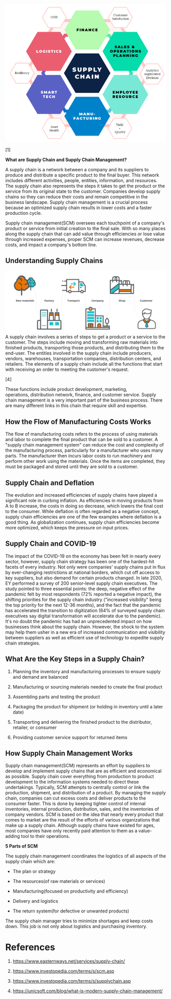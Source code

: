 ![](.//media/image1.png)

\[1\]

**What are Supply Chain and Supply Chain Management?**

A supply chain is a network between a company and its suppliers to
produce and distribute a specific product to the final buyer. This
network includes different activities, people, entities, information,
and resources. The supply chain also represents the steps it takes to
get the product or the service from its original state to the customer.
Companies develop supply chains so they can reduce their
costs and remain competitive in the business landscape.
Supply chain management is a crucial process because an
optimized supply chain results in lower costs and a faster production
cycle.

Supply chain management(SCM) oversees each touchpoint of a company\'s
product or service from initial creation to the final sale. With so many
places along the supply chain that can add value through efficiencies or
lose value through increased expenses, proper SCM can increase revenues,
decrease costs, and impact a company\'s bottom line.

## Understanding Supply Chains

![](.//media/image2.jpg)A supply chain involves a series of steps
to get a product or a service to the customer. The steps include moving
and transforming raw materials into finished products, transporting
those products, and distributing them to the end-user. The entities
involved in the supply chain include producers, vendors, warehouses,
transportation companies, distribution centers, and retailers. The
elements of a supply chain include all the functions that start with
receiving an order to meeting the customer's request.

\[4\]

These functions include product development, marketing,
operations, distribution network, finance, and customer service. Supply
chain management is a very important part of the business process. There
are many different links in this chain that require skill and expertise.

## How the Flow of Manufacturing Costs Works

The flow of manufacturing costs refers to the process of using materials
and labor to complete the final product that can be sold to a customer.
A "supply chain management system" can reduce the cost and complexity of
the manufacturing process, particularly for a manufacturer who uses many
parts. The manufacturer then incurs labor costs to run machinery and
perform other work using the materials. Once the items are completed,
they must be packaged and stored until they are sold to a customer. 

## Supply Chain and Deflation

The evolution and increased efficiencies of supply chains have played a
significant role in curbing inflation. As efficiencies in moving
products from A to B increase, the costs in doing so decrease, which
lowers the final cost to the consumer. While deflation is often regarded
as a negative concept, supply chain efficiencies are one of the few
examples where deflation is a good thing. As globalization continues,
supply chain efficiencies become more optimized, which keeps the
pressure on input prices.

## Supply Chain and COVID-19

The impact of the COVID-19 on the economy has been felt in nearly every
sector, however, supply chain strategy has been one of the hardest-hit
facets of every industry. Not only were companies\' supply chains put in
flux by ever-changing restrictions at national borders, which cut off
access to key suppliers, but also demand for certain products changed.
In late 2020, EY performed a survey of 200 senior-level supply chain
executives. The study pointed to three essential points: the deep,
negative effect of the pandemic felt by most respondents (72% reported a
negative impact), the shifting priorities for the supply chain industry
(\"increased visibility\" being the top priority for the next 12-36
months), and the fact that the pandemic has accelerated the transition
to digitization (64% of surveyed supply chain executives say digital
transformation will accelerate due to the pandemic). It\'s no doubt the
pandemic has had an unprecedented impact on how businesses think about
the supply chain. However, the shock to the system may help them usher
in a new era of increased communication and visibility between suppliers
as well as efficient use of technology to expedite supply chain
strategies.

## What Are the Key Steps in a Supply Chain?

1.  Planning the inventory and manufacturing processes to ensure supply
    and demand are balanced

2.  Manufacturing or sourcing materials needed to create the final
    product

3.  Assembling parts and testing the product

4.  Packaging the product for shipment (or holding in inventory until a
    later date)

5.  Transporting and delivering the finished product to the distributor,
    retailer, or consumer

6.  Providing customer service support for returned items

## How Supply Chain Management Works

Supply chain management(SCM) represents an effort by suppliers to
develop and implement supply chains that are as efficient and economical
as possible. Supply chain cover everything from production to product
development to the information systems needed to direct these
undertakings. Typically, SCM attempts to centrally control or link the
production, shipment, and distribution of a product. By managing the
supply chain, companies can cut excess costs and deliver products to the
consumer faster. This is done by keeping tighter control of internal
inventories, internal production, distribution, sales, and
the inventories of company vendors. SCM is based on the idea that nearly
every product that comes to market are the result of the efforts of
various organizations that make up a supply chain. Although supply
chains have existed for ages, most companies have only recently paid
attention to them as a value-adding tool to their operations.

**5 Parts of SCM**

The supply chain management coordinates the logistics of all aspects of
the supply chain which are:

-   The plan or strategy

-   The resources(of raw materials or services)

-   Manufacturing(focused on productivity and efficiency)

-   Delivery and logistics

-   The return system(for defective or unwanted products)

The supply chain manager tries to minimize shortages and keep costs
down. This job is not only about logistics and purchasing inventory.

# References

1.  <https://www.easternways.net/services/supply-chain/>

2.  <https://www.investopedia.com/terms/s/scm.asp>

3.  <https://www.investopedia.com/terms/s/supplychain.asp>

4.  <https://unicsoft.com/blog/what-is-modern-supply-chain-management/>
